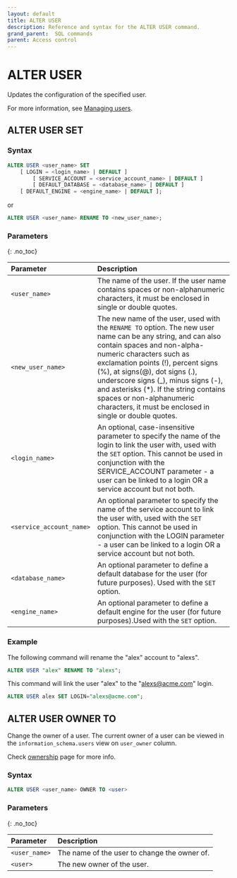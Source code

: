 ```yaml
---
layout: default
title: ALTER USER
description: Reference and syntax for the ALTER USER command.
grand_parent:  SQL commands
parent: Access control
---
```


# ALTER USER

Updates the configuration of the specified user.

For more information, see [Managing users](../../../Guides/managing-your-organization/managing-users.md).

## ALTER USER SET

### Syntax

```sql
ALTER USER <user_name> SET
	[ LOGIN = <login_name> | DEFAULT ]
        [ SERVICE_ACCOUNT = <service_account_name> | DEFAULT ]
        [ DEFAULT_DATABASE = <database_name> | DEFAULT ]
	[ DEFAULT_ENGINE = <engine_name> | DEFAULT ];
```
or 

```sql
ALTER USER <user_name> RENAME TO <new_user_name>;
```

### Parameters 
{: .no_toc} 

| Parameter | Description |
| :--- | :--- |
| `<user_name>`                              | The name of the user. If the user name contains spaces or non-alphanumeric characters, it must be enclosed in single or double quotes.  |
| `<new_user_name>` | The new name of the user, used with the `RENAME TO` option. The new user name can be any string, and can also contain spaces and non-alpha-numeric characters such as exclamation points (!), percent signs (%), at signs(@), dot signs (.), underscore signs (_), minus signs (-), and asterisks (*). If the string contains spaces or non-alphanumeric characters, it must be enclosed in single or double quotes.
| `<login_name>` | An optional, case-insensitive parameter to specify the name of the login to link the user with, used with the `SET` option. This cannot be used in conjunction with the SERVICE_ACCOUNT parameter - a user can be linked to a login OR a service account but not both. |
| `<service_account_name>` | An optional parameter to specify the name of the service account to link the user with, used with the `SET` option. This cannot be used in conjunction with the LOGIN parameter - a user can be linked to a login OR a service account but not both. |
| `<database_name>`                      | An optional parameter to define a default database for the user (for future purposes). Used with the `SET` option. |
| `<engine_name>` | An optional parameter to define a default engine for the user (for future purposes).Used with the `SET` option. |

### Example

The following command will rename the "alex" account to "alexs".

```sql
ALTER USER "alex" RENAME TO "alexs";
```

This command will link the user "alex" to the "alexs@acme.com" login.

```sql
ALTER USER alex SET LOGIN="alexs@acme.com";
```

## ALTER USER OWNER TO

Change the owner of a user. The current owner of a user can be viewed in the `information_schema.users` view on `user_owner` column.

Check [ownership](../../../Guides/security/ownership.md) page for more info.

### Syntax

```sql
ALTER USER <user_name> OWNER TO <user>
```

### Parameters 
{: .no_toc}

| Parameter | Description |
| :--- | :--- |
| `<user_name>` | The name of the user to change the owner of. |
| `<user>` | The new owner of the user. |